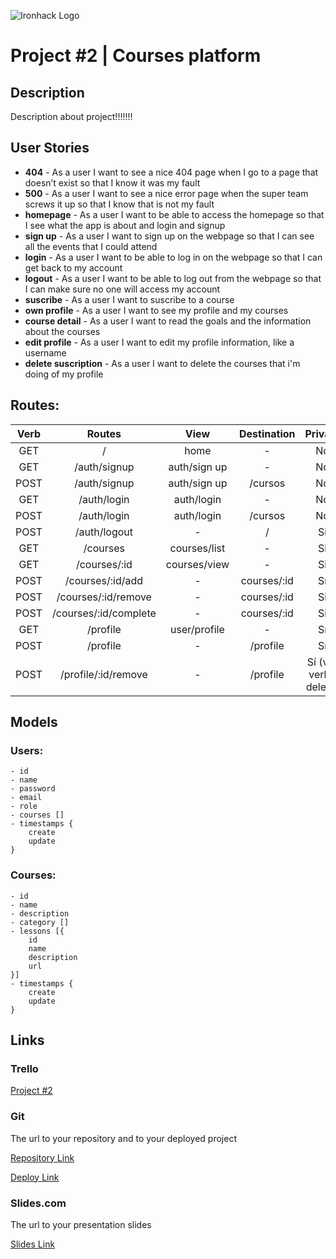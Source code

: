 ![Ironhack Logo](https://i.imgur.com/1QgrNNw.png)

# Project #2 | Courses platform

## Description

Description about project!!!!!!!
 
## User Stories

 - **404** - As a user I want to see a nice 404 page when I go to a page that doesn’t exist so that I know it was my fault 
 - **500** - As a user I want to see a nice error page when the super team screws it up so that I know that is not my fault
 - **homepage** - As a user I want to be able to access the homepage so that I see what the app is about and login and signup
 - **sign up** - As a user I want to sign up on the webpage so that I can see all the events that I could attend
 - **login** - As a user I want to be able to log in on the webpage so that I can get back to my account
 - **logout** - As a user I want to be able to log out from the webpage so that I can make sure no one will access my account
 - **suscribe** - As a user I want to suscribe to a course 
 - **own profile** - As a user I want to see my profile and my courses
 - **course detail** - As a user I want to read the goals and the information about the courses
 - **edit profile** - As a user I want to edit my profile information, like a username
 - **delete suscription** - As a user I want to delete the courses that i'm doing of my profile



## Routes:

Verb | Routes | View | Destination | Private  
:--:|:--:|:--:|:--:|:--:|
GET | / |home|-|No
GET | /auth/signup | auth/sign up |-| No
POST | /auth/signup | auth/sign up | /cursos | No
GET | /auth/login | auth/login |-| No
POST | /auth/login | auth/login | /cursos | No
POST | /auth/logout | - | / | Si
GET | /courses | courses/list | - | Si
GET | /courses/:id | courses/view | - |Si
POST | /courses/:id/add | - | courses/:id | Sí
POST | /courses/:id/remove | - | courses/:id | Si
POST | /courses/:id/complete | - | courses/:id | Si
GET | /profile | user/profile | - | Sí
POST | /profile | - | /profile | Sí 
POST | /profile/:id/remove | - | /profile | Sí (ver verbo delete)


## Models

### Users:
```
- id
- name
- password
- email
- role
- courses []
- timestamps {
    create
    update
}
```

### Courses:
```
- id
- name
- description
- category []
- lessons [{
    id
    name
    description
    url
}]
- timestamps {
    create
    update
}
```


## Links

### Trello

[Project #2](https://trello.com/b/1HlmzB2H/ih-project-2)

### Git

The url to your repository and to your deployed project

[Repository Link](http://github.com)

[Deploy Link](http://heroku.com)

### Slides.com

The url to your presentation slides

[Slides Link](http://slides.com)
